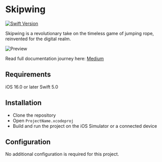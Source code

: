 # Skipwing
[![Swift Version](https://img.shields.io/badge/Swift-5.0-orange.svg)](https://swift.org)

Skipwing is a revolutionary take on the timeless game of jumping rope, reinvented for the digital realm.

![Preview](https://github.com/ariosyahputra/Skipwing/assets/64845600/2d7c1e4b-11ce-4416-9f43-ec8e5c01e20d)

Read full documentation journey here:
[Medium](https://medium.com/@ariosyh/a-journey-of-innovation-and-learning-how-i-created-my-first-games-with-apple-technologies-28f05e735aa7) 

## Requirements
iOS 16.0 or later
Swift 5.0

## Installation
- Clone the repository
- Open `ProjectName.xcodeproj`
- Build and run the project on the iOS Simulator or a connected device

## Configuration
No additional configuration is required for this project.
